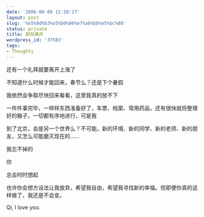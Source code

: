 ```yaml
---
date: '2006-08-09 11:10:17'
layout: post
slug: '%e5%8d%b3%e5%b0%86%e7%a6%bb%e5%bc%80'
status: private
title: 即将离开
wordpress_id: '37583'
tags:
- Thoughts
---
```


还有一个礼拜就要离开上海了




不知道什么时候才能回来，春节么？还是下个暑假




我依然会争取尽快回来看看，这里我真的放不下




一件件事完毕，一样样东西准备好了，车票、档案、常用药品，还有很快就将整理好的箱子，一切都有序地进行，可是我




到了北京，会是另一个世界么？不可能。新的环境、新的同学、新的老师、新的朋友，又怎么可能磨灭现在的……




我忘不掉的




你




总会时时想起




也许你会想方设法让我放弃，希望我自由，希望我寻找新的幸福。但即便你真的这样做了，我还是不会变。




Qi, I love you.



